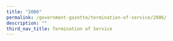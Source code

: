 ```yaml
---
title: "2006"
permalink: /government-gazette/termination-of-service/2006/
description: ""
third_nav_title: Termination of Service
---
```

